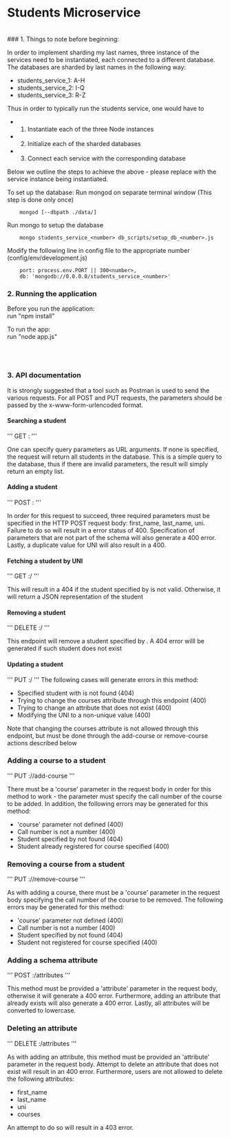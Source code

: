# Students Microservice

<br />
### 1. Things to note before beginning:

In order to implement sharding my last names, three instance of the services need to be instantiated, each connected to a different database. The databases are sharded by last names in the following way:

* students_service_1: A-H
* students_service_2: I-Q
* students_service_3: R-Z

Thus in order to typically run the students service, one would have to 
* 1) Instantiate each of the three Node instances 
* 2) Initialize each of the sharded databases
* 3) Connect each service with the corresponding database

Below we outline the steps to achieve the above - please replace <number> with the service instance being instantiated.

To set up the database:
Run mongod on separate terminal window (This step is done only once)
```
	mongod [--dbpath ./data/]
```	
Run mongo to setup the database
```	
	mongo students_service_<number> db_scripts/setup_db_<number>.js
```
Modify the following line in config file to the appropriate number (config/env/development.js)
```	
	port: process.env.PORT || 300<number>,
	db: 'mongodb://0.0.0.0/students_service_<number>'
```

### 2. Running the application
Before you run the application:
<br />
run "npm install"

To run the app:
<br />
run "node app.js"

<br />
<br />

### 3. API documentation

It is strongly suggested that a tool such as Postman is used to send the various requests. For all POST and PUT requests, the parameters should be passed by the x-www-form-urlencoded format.

#### Searching a student

'''
GET <hostname>:<port> 
'''

One can specify query parameters as URL arguments. If none is specified, the request will return all students in the database. This is a simple query to the database, thus if there are invalid parameters, the result will simply return an empty list.

#### Adding a student

'''
POST <hostname>:<port>
'''

In order for this request to succeed, three required parameters must be specified in the HTTP POST request body: first_name, last_name, uni. Failure to do so will result in a error status of 400. Specification of parameters that are not part of the schema will also generate a 400 error. Lastly, a duplicate value for UNI will also result in a 400. 

#### Fetching a student by UNI

'''
GET <hostname>:<port>/<uni>
'''

This will result in a 404 if the student specified by <uni> is not valid. Otherwise, it will return a JSON representation of the student

####  Removing a student

'''
DELETE <hostname>:<port>/<uni>
'''

This endpoint will remove a student specified by <uni>. A 404 error willl be generated if such student does not exist

#### Updating a student

'''
PUT <hostname>:<port>/<uni>
'''
The following cases will generate errors in this method:

* Specified student with <uni> is not found (404)
* Trying to change the courses attribute through this endpoint (400)
* Trying to change an attribute that does not exist (400)
* Modifying the UNI to a non-unique value (400)

Note that changing the courses attribute is not allowed through this endpoint, but must be done through the add-course or remove-course actions described below

### Adding a course to a student

'''
PUT <hostname>:<port>/<uni>/add-course
'''

There must be a 'course' parameter in the request body in order for this method to work - the parameter must specify the call number of the course to be added. In addition, the following errors may be generated for this method:

* 'course' parameter not defined (400)
* Call number is not a number (400)
* Student specified by <uni> not found (404)
* Student already registered for course specified (400)


### Removing a course from a student

'''
PUT <hostname>:<port>/<uni>/remove-course
'''

As with adding a course, there must be a 'course' parameter in the request body specifying the call number of the course to be removed. The following errors may be generated for this method:

* 'course' parameter not defined (400)
* Call number is not a number (400)
* Student specified by <uni> not found (404)
* Student not registered for course specified (400)

### Adding a schema attribute

'''
POST <hostname>:<port>/attributes
'''

This method must be provided a 'attribute' parameter in the request body, otherwise it will generate a 400 error. Furthermore, adding an attribute that already exists will also generate a 400 error. Lastly, all attributes will be converted to lowercase.

### Deleting an attribute

'''
DELETE <hostname>:<port>/attributes
'''

As with adding an attribute, this method must be provided an 'attribute' parameter in the request body. Attempt to delete an attribute that does not exist will result in an 400 error. Furthermore, users are not allowed to delete the following attributes:

* first_name
* last_name
* uni
* courses

An attempt to do so will result in a 403 error.















